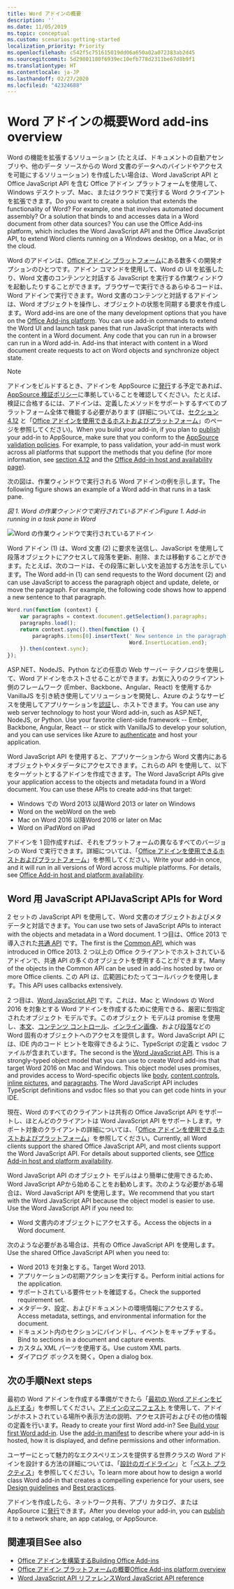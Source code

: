 ```yaml
---
title: Word アドインの概要
description: ''
ms.date: 11/05/2019
ms.topic: conceptual
ms.custom: scenarios:getting-started
localization_priority: Priority
ms.openlocfilehash: c542f5c751615019dd06a650a02a072383ab2d45
ms.sourcegitcommit: 5d29801180f6939ec10efb778d2311be67d8b9f1
ms.translationtype: HT
ms.contentlocale: ja-JP
ms.lasthandoff: 02/27/2020
ms.locfileid: "42324688"
---
```

# <a name="word-add-ins-overview"></a><span data-ttu-id="1ecca-102">Word アドインの概要</span><span class="sxs-lookup"><span data-stu-id="1ecca-102">Word add-ins overview</span></span>

<span data-ttu-id="1ecca-p101">Word の機能を拡張するソリューション (たとえば、ドキュメントの自動アセンブリや、他のデータ ソースからの Word 文書のデータへのバインドやアクセスを可能にするソリューション) を作成したい場合は、Word JavaScript API と Office JavaScript API を含む Office アドイン プラットフォームを使用して、Windows デスクトップ、Mac、またはクラウドで実行する Word クライアントを拡張できます。</span><span class="sxs-lookup"><span data-stu-id="1ecca-p101">Do you want to create a solution that extends the functionality of Word? For example, one that involves automated document assembly? Or a solution that binds to and accesses data in a Word document from other data sources? You can use the Office Add-ins platform, which includes the Word JavaScript API and the Office JavaScript API, to extend Word clients running on a Windows desktop, on a Mac, or in the cloud.</span></span>

<span data-ttu-id="1ecca-p102">Word のアドインは、[Office アドイン プラットフォーム](../overview/office-add-ins.md)にある数多くの開発オプションのひとつです。アドイン コマンドを使用して、Word の UI を拡張したり、Word 文書のコンテンツと対話する JavaScript を実行する作業ウィンドウを起動したりすることができます。ブラウザーで実行できるあらゆるコードは、Word アドインで実行できます。Word 文書のコンテンツと対話するアドインは、Word オブジェクトを操作し、オブジェクトの状態を同期する要求を作成します。</span><span class="sxs-lookup"><span data-stu-id="1ecca-p102">Word add-ins are one of the many development options that you have on the [Office Add-ins platform](../overview/office-add-ins.md). You can use add-in commands to extend the Word UI and launch task panes that run JavaScript that interacts with the content in a Word document. Any code that you can run in a browser can run in a Word add-in. Add-ins that interact with content in a Word document create requests to act on Word objects and synchronize object state.</span></span> 

> [!NOTE]
> <span data-ttu-id="1ecca-p103">アドインをビルドするとき、アドインを AppSource に[発行](../publish/publish.md)する予定であれば、[AppSource 検証ポリシー](/office/dev/store/validation-policies)に準拠していることを確認してください。たとえば、検証に合格するには、アドインは、定義したメソッドをサポートするすべてのプラットフォーム全体で機能する必要があります (詳細については、[セクション 4.12](/office/dev/store/validation-policies#4-apps-and-add-ins-behave-predictably) と「[Office アドインを使用できるホストおよびプラットフォーム](../overview/office-add-in-availability.md)」のページを参照してください)。</span><span class="sxs-lookup"><span data-stu-id="1ecca-p103">When you build your add-in, if you plan to [publish](../publish/publish.md) your add-in to AppSource, make sure that you conform to the [AppSource validation policies](/office/dev/store/validation-policies). For example, to pass validation, your add-in must work across all platforms that support the methods that you define (for more information, see [section 4.12](/office/dev/store/validation-policies#4-apps-and-add-ins-behave-predictably) and the [Office Add-in host and availability page](../overview/office-add-in-availability.md)).</span></span>

<span data-ttu-id="1ecca-113">次の図は、作業ウィンドウで実行される Word アドインの例を示します。</span><span class="sxs-lookup"><span data-stu-id="1ecca-113">The following figure shows an example of a Word add-in that runs in a task pane.</span></span>

<span data-ttu-id="1ecca-114">*図 1. Word の作業ウィンドウで実行されているアドイン*</span><span class="sxs-lookup"><span data-stu-id="1ecca-114">*Figure 1. Add-in running in a task pane in Word*</span></span>

![Word の作業ウィンドウで実行されているアドイン](../images/word-add-in-show-host-client.png)

<span data-ttu-id="1ecca-p104">Word アドイン (1) は、Word 文書 (2) に要求を送信し、JavaScript を使用して段落オブジェクトにアクセスして段落を更新、削除、または移動することができます。たとえば、次のコードは、その段落に新しい文を追加する方法を示しています。</span><span class="sxs-lookup"><span data-stu-id="1ecca-p104">The Word add-in (1) can send requests to the Word document (2) and can use JavaScript to access the paragraph object and update, delete, or move the paragraph. For example, the following code shows how to append a new sentence to that paragraph.</span></span>

```js
Word.run(function (context) {
    var paragraphs = context.document.getSelection().paragraphs;
    paragraphs.load();
    return context.sync().then(function () {
        paragraphs.items[0].insertText(' New sentence in the paragraph.',
                                       Word.InsertLocation.end);
    }).then(context.sync);
});

```

<span data-ttu-id="1ecca-p105">ASP.NET、NodeJS、Python などの任意の Web サーバー テクノロジを使用して、Word アドインをホストさせることができます。お気に入りのクライアント側のフレームワーク (Ember、Backbone、Angular、React) を使用するか VanillaJS を引き続き使用してソリューションを開発し、Azure のようなサービスを使用してアプリケーションを[認証](../develop/overview-authn-authz.md)し、ホストできます。</span><span class="sxs-lookup"><span data-stu-id="1ecca-p105">You can use any web server technology to host your Word add-in, such as ASP.NET, NodeJS, or Python. Use your favorite client-side framework -- Ember, Backbone, Angular, React -- or stick with VanillaJS to develop your solution, and you can use services like Azure to [authenticate](../develop/overview-authn-authz.md) and host your application.</span></span>

<span data-ttu-id="1ecca-p106">Word JavaScript API を使用すると、アプリケーションから Word 文書内にあるオブジェクトやメタデータにアクセスできます。これらの API を使用して、以下をターゲットとするアドインを作成できます。</span><span class="sxs-lookup"><span data-stu-id="1ecca-p106">The Word JavaScript APIs give your application access to the objects and metadata found in a Word document. You can use these APIs to create add-ins that target:</span></span>

* <span data-ttu-id="1ecca-122">Windows での Word 2013 以降</span><span class="sxs-lookup"><span data-stu-id="1ecca-122">Word 2013 or later on Windows</span></span>
* <span data-ttu-id="1ecca-123">Word on the web</span><span class="sxs-lookup"><span data-stu-id="1ecca-123">Word on the web</span></span>
* <span data-ttu-id="1ecca-124">Mac on Word 2016 以降</span><span class="sxs-lookup"><span data-stu-id="1ecca-124">Word 2016 or later on Mac</span></span>
* <span data-ttu-id="1ecca-125">Word on iPad</span><span class="sxs-lookup"><span data-stu-id="1ecca-125">Word on iPad</span></span>

<span data-ttu-id="1ecca-p107">アドインを 1 回作成すれば、それをプラットフォームの異なるすべてのバージョンの Word で実行できます。詳細については、「[Office アドインを使用できるホストおよびプラットフォーム](../overview/office-add-in-availability.md)」を参照してください。</span><span class="sxs-lookup"><span data-stu-id="1ecca-p107">Write your add-in once, and it will run in all versions of Word across multiple platforms. For details, see [Office Add-in host and platform availability](../overview/office-add-in-availability.md).</span></span>

## <a name="javascript-apis-for-word"></a><span data-ttu-id="1ecca-128">Word 用 JavaScript API</span><span class="sxs-lookup"><span data-stu-id="1ecca-128">JavaScript APIs for Word</span></span>

<span data-ttu-id="1ecca-129">2 セットの JavaScript API を使用して、Word 文書のオブジェクトおよびメタデータと対話できます。</span><span class="sxs-lookup"><span data-stu-id="1ecca-129">You can use two sets of JavaScript APIs to interact with the objects and metadata in a Word document.</span></span> <span data-ttu-id="1ecca-130">1 つ目は、Office 2013 で導入された[共通 API](/javascript/api/office) です。</span><span class="sxs-lookup"><span data-stu-id="1ecca-130">The first is the [Common API](/javascript/api/office), which was introduced in Office 2013.</span></span> <span data-ttu-id="1ecca-131">2 つ以上の Office クライアントでホストされているアドインで、共通 API の多くのオブジェクトを使用することができます。</span><span class="sxs-lookup"><span data-stu-id="1ecca-131">Many of the objects in the Common API can be used in add-ins hosted by two or more Office clients.</span></span> <span data-ttu-id="1ecca-132">この API は、広範囲にわたってコールバックを使用します。</span><span class="sxs-lookup"><span data-stu-id="1ecca-132">This API uses callbacks extensively.</span></span>

<span data-ttu-id="1ecca-p109">2 つ目は、[Word JavaScript API](/javascript/api/word) です。これは、Mac と Windows の Word 2016 を対象とする Word アドインを作成するために使用できる、厳密に型指定されたオブジェクト モデルです。このオブジェクト モデルは promise を使用し、[本文](/javascript/api/word/word.body)、[コンテンツ コントロール](/javascript/api/word/word.contentcontrol)、[インライン画像](/javascript/api/word/word.inlinepicture)、および[段落](/javascript/api/word/word.paragraph)などの Word 固有のオブジェクトへのアクセスを提供します。Word JavaScript API には、IDE 内のコード ヒントを取得できるように、TypeScript の定義と vsdoc ファイルが含まれています。</span><span class="sxs-lookup"><span data-stu-id="1ecca-p109">The second is the [Word JavaScript API](/javascript/api/word). This is a strongly-typed object model that you can use to create Word add-ins that target Word 2016 on Mac and Windows. This object model uses promises, and provides access to Word-specific objects like [body](/javascript/api/word/word.body), [content controls](/javascript/api/word/word.contentcontrol), [inline pictures](/javascript/api/word/word.inlinepicture), and [paragraphs](/javascript/api/word/word.paragraph). The Word JavaScript API includes TypeScript definitions and vsdoc files so that you can get code hints in your IDE.</span></span>

<span data-ttu-id="1ecca-p110">現在、Word のすべてのクライアントは共有の Office JavaScript API をサポートし、ほとんどのクライアントは Word JavaScript API をサポートします。サポート対象のクライアントの詳細については、「[Office アドインを使用できるホストおよびプラットフォーム](../overview/office-add-in-availability.md)」を参照してください。</span><span class="sxs-lookup"><span data-stu-id="1ecca-p110">Currently, all Word clients support the shared Office JavaScript API, and most clients support the Word JavaScript API. For details about supported clients, see [Office Add-in host and platform availability](../overview/office-add-in-availability.md).</span></span>

<span data-ttu-id="1ecca-p111">Word JavaScript API のオブジェクト モデルはより簡単に使用できるため、Word JavaScript APから始めることをお勧めします。次のような必要がある場合は、Word JavaScript API を使用します。</span><span class="sxs-lookup"><span data-stu-id="1ecca-p111">We recommend that you start with the Word JavaScript API because the object model is easier to use. Use the Word JavaScript API if you need to:</span></span>

* <span data-ttu-id="1ecca-141">Word 文書内のオブジェクトにアクセスする。</span><span class="sxs-lookup"><span data-stu-id="1ecca-141">Access the objects in a Word document.</span></span>

<span data-ttu-id="1ecca-142">次のような必要がある場合は、共有の Office JavaScript API を使用します。</span><span class="sxs-lookup"><span data-stu-id="1ecca-142">Use the shared Office JavaScript API when you need to:</span></span>

* <span data-ttu-id="1ecca-143">Word 2013 を対象とする。</span><span class="sxs-lookup"><span data-stu-id="1ecca-143">Target Word 2013.</span></span>
* <span data-ttu-id="1ecca-144">アプリケーションの初期アクションを実行する。</span><span class="sxs-lookup"><span data-stu-id="1ecca-144">Perform initial actions for the application.</span></span>
* <span data-ttu-id="1ecca-145">サポートされている要件セットを確認する。</span><span class="sxs-lookup"><span data-stu-id="1ecca-145">Check the supported requirement set.</span></span>
* <span data-ttu-id="1ecca-146">メタデータ、設定、およびドキュメントの環境情報にアクセスする。</span><span class="sxs-lookup"><span data-stu-id="1ecca-146">Access metadata, settings, and environmental information for the document.</span></span>
* <span data-ttu-id="1ecca-147">ドキュメント内のセクションにバインドし、イベントをキャプチャする。</span><span class="sxs-lookup"><span data-stu-id="1ecca-147">Bind to sections in a document and capture events.</span></span>
* <span data-ttu-id="1ecca-148">カスタム XML パーツを使用する。</span><span class="sxs-lookup"><span data-stu-id="1ecca-148">Use custom XML parts.</span></span>
* <span data-ttu-id="1ecca-149">ダイアログ ボックスを開く。</span><span class="sxs-lookup"><span data-stu-id="1ecca-149">Open a dialog box.</span></span>

## <a name="next-steps"></a><span data-ttu-id="1ecca-150">次の手順</span><span class="sxs-lookup"><span data-stu-id="1ecca-150">Next steps</span></span>

<span data-ttu-id="1ecca-p112">最初の Word アドインを作成する準備ができたら「[最初の Word アドインをビルドする](word-add-ins.md)」を参照してください。[アドインのマニフェスト](../develop/add-in-manifests.md) を使用して、アドインがホストされている場所や表示方法の説明、アクセス許可およびその他の情報の定義を行います。</span><span class="sxs-lookup"><span data-stu-id="1ecca-p112">Ready to create your first Word add-in? See [Build your first Word add-in](word-add-ins.md). Use the [add-in manifest](../develop/add-in-manifests.md) to describe where your add-in is hosted, how it is displayed, and define permissions and other information.</span></span>

<span data-ttu-id="1ecca-154">ユーザーにとって魅力的なエクスペリエンスを提供する世界クラスの Word アドインを設計する方法の詳細については、「[設計のガイドライン](../design/add-in-design.md)」と「[ベスト プラクティス](../concepts/add-in-development-best-practices.md)」を参照してください。</span><span class="sxs-lookup"><span data-stu-id="1ecca-154">To learn more about how to design a world class Word add-in that creates a compelling experience for your users, see [Design guidelines](../design/add-in-design.md) and [Best practices](../concepts/add-in-development-best-practices.md).</span></span>

<span data-ttu-id="1ecca-155">アドインを作成したら、ネットワーク共有、アプリ カタログ、または AppSource に[発行](../publish/publish.md)できます。</span><span class="sxs-lookup"><span data-stu-id="1ecca-155">After you develop your add-in, you can [publish](../publish/publish.md) it to a network share, an app catalog, or AppSource.</span></span>

## <a name="see-also"></a><span data-ttu-id="1ecca-156">関連項目</span><span class="sxs-lookup"><span data-stu-id="1ecca-156">See also</span></span>

* [<span data-ttu-id="1ecca-157">Office アドインを構築する</span><span class="sxs-lookup"><span data-stu-id="1ecca-157">Building Office Add-ins</span></span>](../overview/office-add-ins-fundamentals.md)
* [<span data-ttu-id="1ecca-158">Office アドイン プラットフォームの概要</span><span class="sxs-lookup"><span data-stu-id="1ecca-158">Office Add-ins platform overview</span></span>](../overview/office-add-ins.md)
* [<span data-ttu-id="1ecca-159">Word JavaScript API リファレンス</span><span class="sxs-lookup"><span data-stu-id="1ecca-159">Word JavaScript API reference</span></span>](/office/dev/add-ins/reference/overview/word-add-ins-reference-overview)
